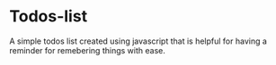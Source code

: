 # Todos-list
A simple todos list created using javascript that is helpful for having a reminder for remebering things with ease.
